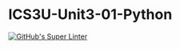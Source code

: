 # ICS3U-Unit3-01-Python

[![GitHub's Super Linter](https://github.com/Aleksandr-Ten/ICS3U-Unit3-01-Python/workflows/GitHub's%20Super%20Linter/badge.svg)](https://github.com/Aleksandr-Ten/ICS3U-Unit3-01-Python/actions)
